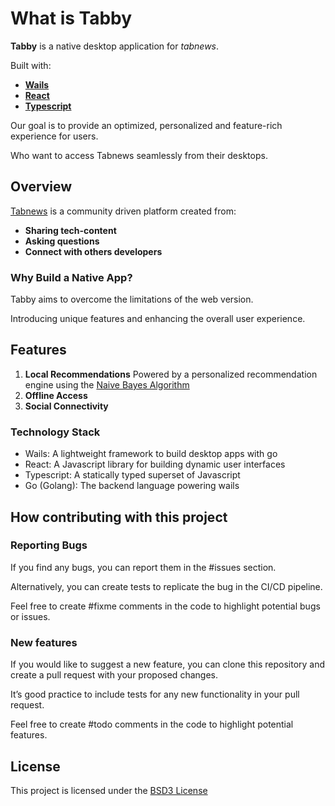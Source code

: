 # What is Tabby

**Tabby** is a native desktop application for _tabnews_.

Built with:

- **[Wails](https://wails.io/)**
- **[React](https://reactjs.org/)**
- **[Typescript](https://www.typescriptlang.org/)**

Our goal is to provide an optimized, personalized and feature-rich experience for users.

Who want to access Tabnews seamlessly from their desktops.

## Overview

[Tabnews](https://www.tabnews.com.br/) is a community driven platform created from:

- **Sharing tech-content**
- **Asking questions**
- **Connect with others developers**

### Why Build a Native App?

Tabby aims to overcome the limitations of the web version.

Introducing unique features and enhancing the overall user experience.

## Features

1. **Local Recommendations**
   Powered by a personalized recommendation engine using the [Naive Bayes Algorithm](https://en.wikipedia.org/wiki/Naive_Bayes_classifier)
2. **Offline Access**
3. **Social Connectivity**

### Technology Stack

- Wails:
  A lightweight framework to build desktop apps with go
- React:
  A Javascript library for building dynamic user interfaces
- Typescript:
  A statically typed superset of Javascript
- Go (Golang):
  The backend language powering wails

## How contributing with this project

### Reporting Bugs

If you find any bugs, you can report them in the #issues section.

Alternatively, you can create tests to replicate the bug in the CI/CD pipeline.

Feel free to create #fixme comments in the code to highlight potential bugs or issues.

### New features

If you would like to suggest a new feature, you can clone this repository and create a pull request with your proposed changes.

It’s good practice to include tests for any new functionality in your pull request.

Feel free to create #todo comments in the code to highlight potential features.

## License

This project is licensed under the [BSD3 License](https://github.com/KitsuneSemCalda/Tabby/blob/master/LICENSE)
